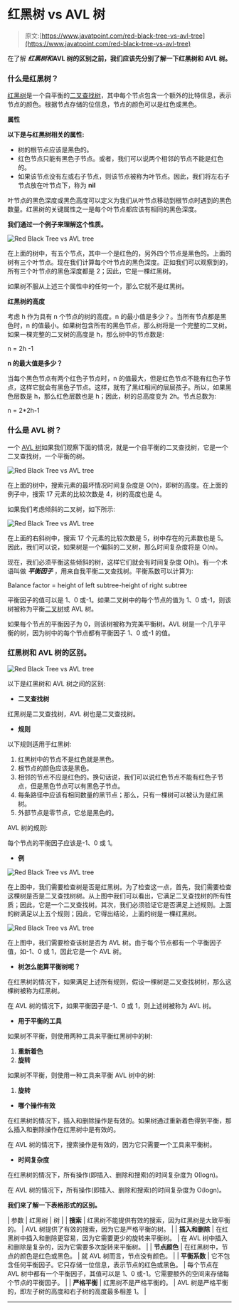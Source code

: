 # 红黑树 vs AVL 树

> 原文:[https://www.javatpoint.com/red-black-tree-vs-avl-tree](https://www.javatpoint.com/red-black-tree-vs-avl-tree)

在了解 ***红黑树和*AVL 树的区别之前，我们应该先分别了解一下红黑树和 AVL 树。**

### 什么是红黑树？

[红黑树](https://www.javatpoint.com/red-black-tree)是一个自平衡的[二叉查找树](https://www.javatpoint.com/binary-search-tree)，其中每个节点包含一个额外的比特信息，表示节点的颜色。根据节点存储的位信息，节点的颜色可以是红色或黑色。

**属性**

**以下是与红黑树相关的属性:**

*   树的根节点应该是黑色的。
*   红色节点只能有黑色子节点。或者，我们可以说两个相邻的节点不能是红色的。
*   如果该节点没有左或右子节点，则该节点被称为叶节点。因此，我们将左右子节点放在叶节点下，称为 **nil**

叶节点的黑色深度或黑色高度可以定义为我们从叶节点移动到根节点时遇到的黑色数量。红黑树的关键属性之一是每个叶节点都应该有相同的黑色深度。

**我们通过一个例子来理解这个性质。**

![Red Black Tree vs AVL tree](../Images/5ba1b340cd4d74111a4bc066771f9cd6.png)

在上面的树中，有五个节点，其中一个是红色的，另外四个节点是黑色的。上面的树有三个叶节点。现在我们计算每个叶节点的黑色深度。正如我们可以观察到的，所有三个叶节点的黑色深度都是 2；因此，它是一棵红黑树。

如果树不服从上述三个属性中的任何一个，那么它就不是红黑树。

**红黑树的高度**

考虑 h 作为具有 n 个节点的树的高度。n 的最小值是多少？。当所有节点都是黑色时，n 的值最小。如果树包含所有的黑色节点，那么树将是一个完整的二叉树。如果一棵完整的二叉树的高度是 h，那么树中的节点数是:

n = 2h -1

**n 的最大值是多少？**

当每个黑色节点有两个红色子节点时，n 的值最大，但是红色节点不能有红色子节点，这样它就会有黑色子节点。这样，就有了黑红相间的层层孩子。所以，如果黑色层数是 h，那么红色层数也是 h；因此，树的总高度变为 2h。节点总数为:

n = 2*2h-1

### 什么是 AVL 树？

一个 [AVL 树](https://www.javatpoint.com/avl-tree)如果我们观察下面的情况，就是一个自平衡的二叉查找树，它是一个二叉查找树，一个平衡的树。

![Red Black Tree vs AVL tree](../Images/01db2c9448d6539440e7cf4e95517ba1.png)

在上面的树中，搜索元素的最坏情况时间复杂度是 O(h)，即树的高度。在上面的例子中，搜索 17 元素的比较次数是 4，树的高度也是 4。

如果我们考虑倾斜的二叉树，如下所示:

![Red Black Tree vs AVL tree](../Images/b2b66a75b06c47c75db6759938240c91.png)

在上面的右斜树中，搜索 17 个元素的比较次数是 5，树中存在的元素数也是 5。因此，我们可以说，如果树是一个偏斜的二叉树，那么时间复杂度将是 O(n)。

现在，我们必须平衡这些倾斜的树，这样它们就会有时间复杂度 O(h)。有一个术语叫做 ***平衡因子*** ，用来自我平衡二叉查找树。平衡系数可以计算为:

Balance factor = height of left subtree-height of right subtree

平衡因子的值可以是 1、0 或-1。如果二叉树中的每个节点的值为 1、0 或-1，则该树被称为平衡[二叉树](https://www.javatpoint.com/binary-tree)或 AVL 树。

如果每个节点的平衡因子为 0，则该树被称为完美平衡树。AVL 树是一个几乎平衡的树，因为树中的每个节点都有平衡因子 1、0 或-1 的值。

### 红黑树和 AVL 树的区别。

![Red Black Tree vs AVL tree](../Images/84fa8502965908becd2a7683c68b32be.png)

以下是红黑树和 AVL 树之间的区别:

*   **二叉查找树**

红黑树是二叉查找树，AVL 树也是二叉查找树。

*   **规则**

以下规则适用于红黑树:

1.  红黑树中的节点不是红色就是黑色。
2.  根节点的颜色应该是黑色。
3.  相邻的节点不应是红色的。换句话说，我们可以说红色节点不能有红色子节点，但是黑色节点可以有黑色子节点。
4.  每条路径中应该有相同数量的黑节点；那么，只有一棵树可以被认为是红黑树。
5.  外部节点是零节点，它总是黑色的。

AVL 树的规则:

每个节点的平衡因子应该是-1、0 或 1。

*   **例**

![Red Black Tree vs AVL tree](../Images/4b6bf737c46e177041e346d5ede86460.png)

在上图中，我们需要检查树是否是红黑树。为了检查这一点，首先，我们需要检查这棵树是否是二叉查找树树。从上图中我们可以看出，它满足二叉查找树的所有性质；因此，它是一个二叉查找树。其次，我们必须验证它是否满足上述规则。上面的树满足以上五个规则；因此，它得出结论，上面的树是一棵红黑树。

![Red Black Tree vs AVL tree](../Images/33b520ed948e90d2c56f43df3e190010.png)

在上图中，我们需要检查该树是否为 AVL 树。由于每个节点都有一个平衡因子值，如-1、0 或 1，因此它是一个 AVL 树。

*   **树怎么能算平衡树呢？**

在红黑树的情况下，如果满足上述所有规则，假设一棵树是二叉查找树树，那么这棵树被称为红黑树。

在 AVL 树的情况下，如果平衡因子是-1、0 或 1，则上述树被称为 AVL 树。

*   **用于平衡的工具**

如果树不平衡，则使用两种工具来平衡红黑树中的树:

1.  **重新着色**
2.  **旋转**

如果树不平衡，则使用一种工具来平衡 AVL 树中的树:

1.  **旋转**

*   **哪个操作有效**

在红黑树的情况下，插入和删除操作是有效的。如果树通过重新着色得到平衡，那么插入和删除操作在红黑树中是有效的。

在 AVL 树的情况下，搜索操作是有效的，因为它只需要一个工具来平衡树。

*   **时间复杂度**

在红黑树的情况下，所有操作(即插入、删除和搜索)的时间复杂度为 0(logn)。

在 AVL 树的情况下，所有操作(即插入、删除和搜索)的时间复杂度为 O(logn)。

**我们来了解一下表格形式的区别。**

| 参数 | 红黑树 | 树 |
| **搜索** | 红黑树不能提供有效的搜索，因为红黑树是大致平衡的。 | AVL 树提供了有效的搜索，因为它是严格平衡的树。 |
| **插入和删除** | 在红黑树中插入和删除更容易，因为它需要更少的旋转来平衡树。 | 在 AVL 树中插入和删除是复杂的，因为它需要多次旋转来平衡树。 |
| **节点颜色** | 在红黑树中，节点的颜色是红色或黑色。 | 就 AVL 树而言，节点没有颜色。 |
| **平衡系数** | 它不包含任何平衡因子。它只存储一位信息，表示节点的红色或黑色。 | 每个节点在 AVL 树中都有一个平衡因子，其值可以是 1、0 或-1。它需要额外的空间来存储每个节点的平衡因子。 |
| **严格平衡** | 红黑树不是严格平衡的。 | AVL 树是严格平衡的，即左子树的高度和右子树的高度最多相差 1。 |

* * *